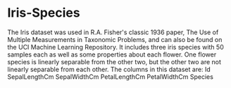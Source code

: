 # Iris-Species
The Iris dataset was used in R.A. Fisher's classic 1936 paper, The Use of Multiple Measurements in Taxonomic Problems, and can also be found on the UCI Machine Learning Repository.  It includes three iris species with 50 samples each as well as some properties about each flower. One flower species is linearly separable from the other two, but the other two are not linearly separable from each other.  The columns in this dataset are:  Id SepalLengthCm SepalWidthCm PetalLengthCm PetalWidthCm Species
